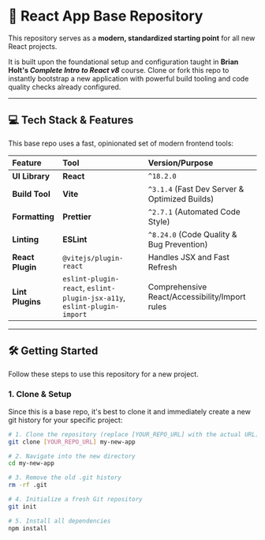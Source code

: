 # 🚀 React App Base Repository

This repository serves as a **modern, standardized starting point** for all new React projects.

It is built upon the foundational setup and configuration taught in **Brian Holt's _Complete Intro to React v8_** course. Clone or fork this repo to instantly bootstrap a new application with powerful build tooling and code quality checks already configured.

---

## 💻 Tech Stack & Features

This base repo uses a fast, opinionated set of modern frontend tools:

| Feature          | Tool                                                                    | Version/Purpose                                |
| :--------------- | :---------------------------------------------------------------------- | :--------------------------------------------- |
| **UI Library**   | **React**                                                               | `^18.2.0`                                      |
| **Build Tool**   | **Vite**                                                                | `^3.1.4` (Fast Dev Server & Optimized Builds)  |
| **Formatting**   | **Prettier**                                                            | `^2.7.1` (Automated Code Style)                |
| **Linting**      | **ESLint**                                                              | `^8.24.0` (Code Quality & Bug Prevention)      |
| **React Plugin** | `@vitejs/plugin-react`                                                  | Handles JSX and Fast Refresh                   |
| **Lint Plugins** | `eslint-plugin-react`, `eslint-plugin-jsx-a11y`, `eslint-plugin-import` | Comprehensive React/Accessibility/Import rules |

---

## 🛠️ Getting Started

Follow these steps to use this repository for a new project.

### 1. Clone & Setup

Since this is a base repo, it's best to clone it and immediately create a new git history for your specific project:

```bash
# 1. Clone the repository (replace [YOUR_REPO_URL] with the actual URL)
git clone [YOUR_REPO_URL] my-new-app

# 2. Navigate into the new directory
cd my-new-app

# 3. Remove the old .git history
rm -rf .git

# 4. Initialize a fresh Git repository
git init

# 5. Install all dependencies
npm install
```
